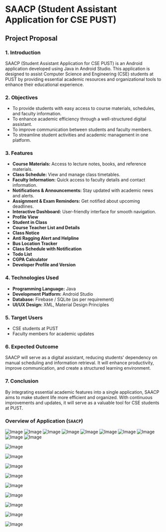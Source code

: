 # SAACP (Student Assistant Application for CSE PUST)

## Project Proposal

### 1. Introduction
SAACP (Student Assistant Application for CSE PUST) is an Android application developed using Java in Android Studio. This application is designed to assist Computer Science and Engineering (CSE) students at PUST by providing essential academic resources and organizational tools to enhance their educational experience.

### 2. Objectives
- To provide students with easy access to course materials, schedules, and faculty information.
- To enhance academic efficiency through a well-structured digital assistant.
- To improve communication between students and faculty members.
- To streamline student activities and academic management in one platform.

### 3. Features
- **Course Materials:** Access to lecture notes, books, and reference materials.
- **Class Schedule:** View and manage class timetables.
- **Faculty Information:** Quick access to faculty details and contact information.
- **Notifications & Announcements:** Stay updated with academic news and alerts.
- **Assignment & Exam Reminders:** Get notified about upcoming deadlines.
- **Interactive Dashboard:** User-friendly interface for smooth navigation.
- **Profile View**
- **Student in Class**
- **Course Teacher List and Details**
- **Class Notice**
- **Anti Ragging Alert and Helpline**
- **Bus Location Tracker**
- **Class Schedule with Notification**
- **Todo List**
- **CGPA Calculator**
- **Developer Profile and Version**

### 4. Technologies Used
- **Programming Language:** Java
- **Development Platform:** Android Studio
- **Database:** Firebase / SQLite (as per requirement)
- **UI/UX Design:** XML, Material Design Principles

### 5. Target Users
- CSE students at PUST
- Faculty members for academic updates

### 6. Expected Outcome
SAACP will serve as a digital assistant, reducing students' dependency on manual scheduling and information retrieval. It will enhance productivity, improve communication, and create a structured learning environment.

### 7. Conclusion
By integrating essential academic features into a single application, SAACP aims to make student life more efficient and organized. With continuous improvements and updates, it will serve as a valuable tool for CSE students at PUST.

### Overview of Application (`SAACP`)
![Image](https://github.com/user-attachments/assets/f8f45e22-4b3a-4fae-baf2-b51884b6f6e2) 
![Image](https://github.com/user-attachments/assets/fdc93751-508f-4460-a62d-d9a992c36ede)
![Image](https://github.com/user-attachments/assets/4cb6ea01-0ba7-4638-bb4c-490c753d5588)
![Image](https://github.com/user-attachments/assets/bcea439d-3df1-4ac6-87d4-3bd727532e58)
![Image](https://github.com/user-attachments/assets/cd4b3a0c-7099-4894-a4f6-316b3dd6f63e)
![Image](https://github.com/user-attachments/assets/04d15d72-9d4e-4002-8ef6-fedc86ca438d)
![Image](https://github.com/user-attachments/assets/e944b23d-f573-4096-88c8-a3afe3b6f7cb)
![Image](https://github.com/user-attachments/assets/540f4a12-dd4e-490e-b4fb-83fe7402a89b)
![Image](https://github.com/user-attachments/assets/344d4dd5-6cc8-428b-b2e2-66e96636a405)
![Image](https://github.com/user-attachments/assets/1e71bf9e-8dd0-45cd-92b0-201e4d542bfd)

![Image](https://github.com/user-attachments/assets/cfc1814b-89ff-4c13-bbc3-01598b85e858)

![Image](https://github.com/user-attachments/assets/f148a585-73ed-4452-9919-6298ffa61498)

![Image](https://github.com/user-attachments/assets/2ec7da82-d360-4392-a945-c0b85210d5b2)

![Image](https://github.com/user-attachments/assets/61f20ee6-74dc-4aa7-bdab-0b60c6decf80)

![Image](https://github.com/user-attachments/assets/4448ed08-e3fa-48c5-9a5b-244fab1e3c11)

![Image](https://github.com/user-attachments/assets/df540223-5b20-4198-82ce-d3e317b27bf9)

![Image](https://github.com/user-attachments/assets/985549f0-6884-4c19-8ec6-f6b215736016)

![Image](https://github.com/user-attachments/assets/830ea947-5106-4169-a410-cdc081c03258)

![Image](https://github.com/user-attachments/assets/353ab4d3-7f79-49ff-8f39-26980f386667)
